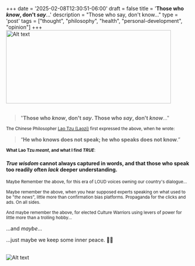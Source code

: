 +++
date = '2025-02-08T12:30:51-06:00'
draft = false
title = '**Those who *know*, don&#39;t *say***...'
description = "Those who say, don't know..."
type = 'post'
tags = ["thought", "philosophy", "health", "personal-development", "opinion"]
+++
<img src="https://julianwest.me/Blog/posts/images/talking_heads.jpg" alt="Alt text" width="450" height="200"> <br /> <br />

> "**Those who *know*, don't *say*.  Those who *say*, don't *know***..."

<small> The Chinese Philosopher [Lao Tzu (Laozi)](https://en.wikipedia.org/wiki/Laozi) first expressed the above, when he wrote:  </small> <br />

> “**He who knows does not speak; he who speaks does not know**.” 

<small> **What Lao Tzu *meant*, and what I find *TRUE***: </small>

#### *True wisdom* cannot always captured in words, and that those who speak too readily often *lack* deeper understanding.

<small> Maybe Remember the above, for this era of LOUD voices owning our country's dialogue... </small> <br />

<small> Maybe remember the above, when you hear supposed experts speaking on what used to be "*the news*", little more than confirmation bias platforms. Propaganda for the clicks and ads.  On all sides. </small> <br />  

<small> And maybe remember the above, for elected Culture Warriors using levers of power for little more than a trolling hobby...  </small> <br />

...and *maybe*...

...just maybe we keep some inner peace. 🙏🏻 <br /> <br />

![Alt text](https://julianwest.me/Blog/posts/images/inner-peace-noise.jpg)